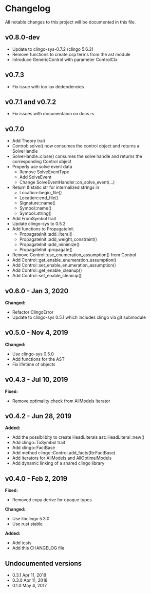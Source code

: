 # Changelog

All notable changes to this project will be documented in this file.

## v0.8.0-dev

- Update to clingo-sys-0.7.2 (clingo 5.6.2)
- Remove functions to create csp terms from the ast module
- Introduce GenericControl with parameter ControlCtx

## v0.7.3

- Fix issue with too lax dedendencies

## v0.7.1 and v0.7.2

- Fix issues with documentaion on docs.rs

## v0.7.0

- Add Theory trait
- Control::solve() now consumes the control object and returns a SolveHandle
- SolveHandle::close() consumes the solve handle and returns the corresponding Control object
- Properly use solve event data
  - Remove SolveEventType
  - Add SolveEvent
  - Change SolveEventHandler::on_solve_event(...)
- Return &'static str for internalized strings in
  - Location::begin_file()
  - Location::end_file()
  - Signature::name()
  - Symbol::name()
  - Symbol::string()
- Add FromSymbol trait
- Update clingo-sys to 0.5.2
- Add functions to PropagateInit
  - PropagateInit::add_literal()
  - PropagateInit::add_weight_constraint()
  - PropagateInit::add_minimize()
  - PropagateInit::propagate()
- Remove Control::use_enumeration_assumption() from Control
- Add Control::get_enable_enumeration_assumption()
- Add Control::set_enable_enumeration_assumption()
- Add Control::get_enable_cleanup()
- Add Control::set_enable_cleanup()

## v0.6.0 - Jan 3, 2020

**Changed:**

- Refactor ClingoError
- Update to clingo-sys 0.5.1 which includes clingo via git submodule

## v0.5.0 - Nov 4, 2019

**Changed:**

- Use clingo-sys 0.5.0
- Add functions for the AST
- Fix lifetime of objects

## v0.4.3 - Jul 10, 2019

**Fixed:**

- Remove optimality check from AllModels Iterator

## v0.4.2 - Jun 28, 2019

**Added:**

- Add the possiblibity to create HeadLiterals ast::HeadLiteral::new()
- Add clingo::ToSymbol trait
- Add clingo::FactBase
- Add method clingo::Control.add_facts(fb:FactBase)
- Add Iterators for AllModels and AllOptimalModels
- Add dynamic linking of a shared clingo library

## v0.4.0 - Feb 2, 2019

**Fixed:**

- Removed copy derive for opaque types

**Changed:**

- Use libclingo 5.3.0
- Use rust stable

**Added:**

- Add tests
- Add this CHANGELOG file

## Undocumented versions

- 0.3.1 Apr 11, 2018
- 0.3.0 Apr 11, 2018
- 0.1.0 May 4, 2017
